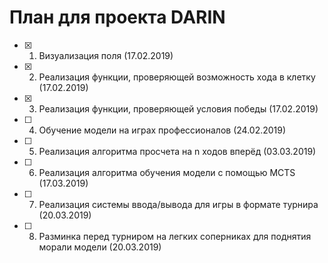 # План для проекта DARIN

- [x] 1. Визуализация поля (17.02.2019)
- [x] 2. Реализация функции, проверяющей возможность хода в клетку (17.02.2019)
- [x] 3. Реализация функции, проверяющей условия победы (17.02.2019)
- [ ] 4. Обучение модели на играх профессионалов (24.02.2019)
- [ ] 5. Реализация алгоритма просчета на n ходов вперёд (03.03.2019)
- [ ] 6. Реализация алгоритма обучения модели с помощью MCTS (17.03.2019)
- [ ] 7. Реализация системы ввода/вывода для игры в формате турнира (20.03.2019)
- [ ] 8. Разминка перед турниром на легких соперниках для поднятия морали модели (20.03.2019)
